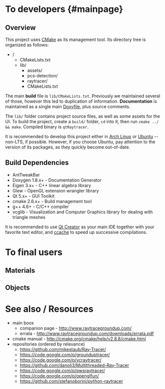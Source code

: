 # To developers {#mainpage}
## Overview
This project uses [CMake](http://www.cmake.org/) as its management tool. Its directory tree is
organized as follows:

- /
  - CMakeLists.txt
  - lib/
    - assets/
    - pcs-detection/
    - raytracer/
    - CMakeLists.txt

The main **build** file is `lib/CMakeLists.txt`. Previously we
maintained several of those, however this led to duplication of
information. **Documentation** is maintained as a single main
[Doxyfile](http://www.doxygen.org/), plus source comments.

The `lib/` folder contains project source files, as well as some
assets for the UI. To build the project, create a `build/` folder,
`cd` into it, then run `cmake ../ && make`. Compiled binary is `qtRaytracer`.

It is recommended to develop this project either in
[Arch Linux](https://www.archlinux.org/) or
[Ubuntu](http://www.ubuntu.com/) -- non-LTS, if possible. However,
if you choose Ubuntu, pay attention to the version of its packages, as
they quickly become out-of-date.

## Build Dependencies
- AntTweakBar
- Doxygen 1.8.x+ - Documentation Generator
- Eigen 3.x+ - C++ linear algebra library
- Glew - OpenGL extension wrangler library
- Qt 5.x+ - GUI Toolkit
- cmake 2.6.x+ - Build management tool
- g++ 4.6+ - C/C++ compiler
- vcglib - Visualization and Computer Graphics library for dealing with triangle meshes

It is recommended to use [Qt Creator](http://qt-project.org/) as your
main IDE together with your favorite text editor, and
[ccache](https://ccache.samba.org/) to speed up successive
compilations.

# To final users
## Materials
## Objects

# See also / Resources
- main boox
  - companion page - http://www.raytracegroundup.com/
  - errata - http://www.raytracegroundup.com/downloads/errata.pdf
- cmake manual - http://cmake.org/cmake/help/v2.8.8/cmake.html
- repositories (ordered by relevance)
  - https://github.com/mikestaub/Ray-Tracer/
  - https://code.google.com/p/grounduptracer/
  - https://code.google.com/p/vcraytracer/
  - https://github.com/danoli3/Multithreaded-Ray-Tracer
  - https://code.google.com/p/pwsraytracer/
  - https://code.google.com/p/openglfun/
  - https://github.com/stefanoborini/python-raytracer
